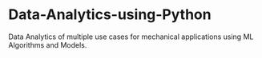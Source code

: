 # Data-Analytics-using-Python
Data Analytics of multiple use cases for mechanical applications using ML Algorithms and Models.

